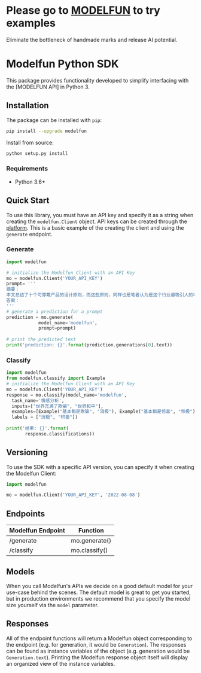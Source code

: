 
# Please go to [MODELFUN](https://www.modelfun.cn/) to try examples
Eliminate the bottleneck of handmade marks and release AI potential.  

# Modelfun Python SDK

This package provides functionality developed to simplify interfacing with the [MODELFUN API] in Python 3.

## Installation

The package can be installed with `pip`:

```bash
pip install --upgrade modelfun
```

Install from source:

```bash
python setup.py install
```

### Requirements
- Python 3.6+

## Quick Start

To use this library, you must have an API key and specify it as a string when creating the `modelfun.Client` object. API keys can be created through the [platform](https://www.modelfun.cn/). This is a basic example of the creating the client and using the `generate` endpoint.

### Generate
```python
import modelfun

# initialize the Modelfun Client with an API Key
mo = modelfun.Client('YOUR_API_KEY')
prompt= '''
摘要：
本文总结了十个可穿戴产品的设计原则，而这些原则，同样也是笔者认为是这个行业最吸引人的地方：1.为人们解决重复性问题；2.从人开始，而不是从机器开始；3.要引起注意，但不要刻意；4.提升用户能力，而不是取代人
答案：
'''
# generate a prediction for a prompt 
prediction = mo.generate(
            model_name='modelfun',
            prompt=prompt)
            
# print the predicted text          
print('prediction: {}'.format(prediction.generations[0].text))
```
### Classify
```python
import modelfun
from modelfun.classify import Example
# initialize the Modelfun Client with an API Key
mo = modelfun.Client('YOUR_API_KEY')
response = mo.classify(model_name='modelfun',
  task_name='情感分析',
  inputs=["世界充满了欺骗", "世界和平"],
  examples=[Example("基本都是欺骗", "消极"), Example("基本都是惊喜", "积极")],
  labels = ["消极", "积极"])
  
print('结果: {}'.format(
       response.classifications))
```


## Versioning
To use the SDK with a specific API version, you can specify it when creating the Modelfun Client:

```python
import modelfun

mo = modelfun.Client('YOUR_API_KEY', '2022-08-08')
```

## Endpoints

Modelfun Endpoint | Function
----- | -----
/generate  | mo.generate()
/classify | mo.classify()

## Models
When you call Modelfun's APIs we decide on a good default model for your use-case behind the scenes. The default model is great to get you started, but in production environments we recommend that you specify the model size yourself via the `model` parameter.

## Responses
All of the endpoint functions will return a Modelfun object corresponding to the endpoint (e.g. for generation, it would be `Generation`). The responses can be found as instance variables of the object (e.g. generation would be `Generation.text`). Printing the Modelfun response object itself will display an organized view of the instance variables.

